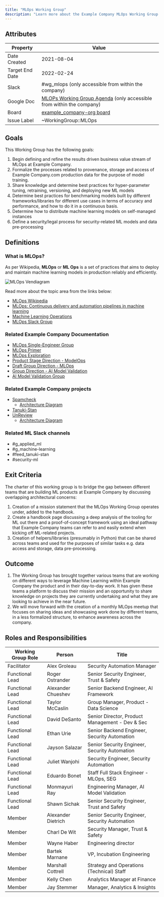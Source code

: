 ```yaml
---
title: "MLOps Working Group"
description: "Learn more about the Example Company MLOps Working Group attributes, goals, roles and responsibilities."
---
```


## Attributes

| Property        | Value           |
|-----------------|-----------------|
| Date Created    | 2021-08-04 |
| Target End Date | 2022-02-24 |
| Slack           | #wg_mlops (only accessible from within the company) |
| Google Doc      | [MLOPs Working Group Agenda](https://docs.google.com/document/d/18iOB05cFxS5to1eT55GwsENirBfVSjHCQJ2ostoY3cw/edit?usp=sharing) (only accessible from within the company) |
| Board           | [example_company-org board](https://example_company.com/groups/example_company-org/-/boards/3264088?label_name[]=WorkingGroup%3A%3AMLOps) |
| Issue Label     | ~WorkingGroup::MLOps  |

## Goals

This Working Group has the following goals:

1. Begin defining and refine the results driven business value stream of MLOps at Example Company.
1. Formalize the processes related to provenance, storage and access of Example Company.com production data for the purpose of model training.
1. Share knowledge and determine best practices for hyper-parameter tuning, retraining, versioning, and deploying new ML models
1. Determine best practices for benchmarking models built by different frameworks/libraries for different use cases in terms of accuracy and performance, and how to do it in a continuous basis.
1. Determine how to distribute machine learning models on self-managed instances
1. Define a security/legal process for security-related ML models and data pre-processing

## Definitions

### What is MLOps?

As per Wikipedia, **MLOps** or **ML Ops** is a set of practices that aims to deploy and maintain machine learning models in production reliably and efficiently.

![MLOps Vendiagram](../mlops.png)

Read more about the topic area from the links below:

- [MLOps Wikipedia](https://en.wikipedia.org/wiki/MLOps)
- [MLOps: Continuous delivery and automation pipelines in machine learning](https://cloud.google.com/architecture/mlops-continuous-delivery-and-automation-pipelines-in-machine-learning)
- [Machine Learning Operations](https://ml-ops.org/)
- [MLOps Slack Group](https://mlops.community/)

### Related Example Company Documentation

- [MLOps Single-Engineer Group](/handbook/engineering/incubation/mlops/)
- [MLOps Primer](/handbook/engineering/incubation/mlops/)
- [MLOps Exploration](https://example_company.com/groups/example_company-org/incubation-engineering/mlops/-/epics/1)
- [Product Stage Direction - ModelOps](/handbook/engineering/development/modelops)
- [Draft Group Direction - MLOps](https://example_company.com/example_company-com/www-example_company-com/-/blob/master/source/direction/modelops/mlops/index.html.md.erb)
- [Group Direction - AI Model Validation](https://about.example_company.com/direction/ai-powered/ai_model_validation/)
- [AI Model Validation Group](/handbook/engineering/development/data-science/ai-assisted/)

### Related Example Company projects

- [Spamcheck](https://example_company.com/example_company-org/spamcheck)
  - [Architecture Diagram](https://example_company.com/example_company-org/spamcheck#architecture-diagram)
- [Tanuki-Stan](https://example_company.com/example_company-org/ml-ops/tanuki-stan)
- [UnReview](/handbook/engineering/development/data-science/ai-assisted/projects/unreview/)
  - [Architecture Diagram](/handbook/engineering/development/data-science/appliedml/projects/unreview/#architecture)

### Related ML Slack channels

- #g_applied_ml
- #g_machine-learning
- #feed_tanuki-stan
- #security-ml

## Exit Criteria

The charter of this working group is to bridge the gap between different teams that are building ML products at Example Company by discussing overlapping architectural concerns:

1. Creation of a mission statement that the MLOps Working Group operates under, added to the handbook.
1. Create a handbook page discussing a deep analysis of the tooling for ML out there and a proof-of-concept framework using an ideal pathway that Example Company teams can refer to and easily extend when kicking off ML-related projects.
1. Creation of helpers/libraries (presumably in Python) that can be shared across teams and used for the purposes of similar tasks e.g. data access and storage, data pre-processing.

## Outcome

1. The Working Group has brought together various teams that are working on different ways to leverage Machine Learning within Example Company the product and in their day-to-day work. It has given these teams a platform to discuss their mission and an opportunity to share knowledge on projects they are currently undertaking and what they are looking to achieve in the near future.
1. We will move forward with the creation of a monthly MLOps meetup that focuses on sharing ideas and showcasing work done by different teams, in a less formalized structure, to enhance awareness across the company.

## Roles and Responsibilities

| Working Group Role    | Person                | Title                                           |
|-----------------------|-----------------------|-------------------------------------------------|
| Facilitator           | Alex Groleau          | Security Automation Manager |
| Functional Lead                | Roger Ostrander       | Senior Security Engineer, Trust & Safety        |
| Functional Lead                | Alexander Chueshev         | Senior Backend Engineer, AI Framework |
| Functional Lead                | Taylor McCaslin         | Group Manager, Product - Data Science |
| Functional Lead                | David DeSanto           | Senior Director, Product Management - Dev & Sec |
| Functional Lead                | Ethan Urie            | Senior Backend Engineer, Security Automation    |
| Functional Lead                | Jayson Salazar        | Senior Security Engineer, Security Automation   |
| Functional Lead                | Juliet Wanjohi        | Security Engineer, Security Automation          |
| Functional Lead                | Eduardo Bonet         | Staff Full Stack Engineer - MLOps, SEG |
| Functional Lead                | Monmayuri Ray         | Engineering Manager, AI Model Validation |
| Functional Lead                | Shawn Sichak         | Senior Security Engineer, Trust and Safety |
| Member                | Alexander Dietrich    | Senior Security Engineer, Security Automation   |
| Member                | Charl De Wit            | Security Manager, Trust & Safety |
| Member                | Wayne Haber         | Engineering director |
| Member                | Bartek Marnane         | VP, Incubation Engineering |
| Member                | Marshall Cottrell      | Strategy and Operations (Technical) Staff |
| Member                | Kelly Chen             | Analytics Manager at Finance |
| Member                | Jay Stemmer            | Manager, Analytics & Insights |
